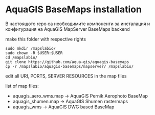 # AquaGIS BaseMaps installation

В настоящото repo са необходимите компоненти за инсталация и конфигурация на AquaGIS MapServer BaseMaps backend

make this folder with respective rights
```commandline
sudo mkdir /mapslabio/
sudo chown -R $USER:$USER
cd /mapslabio/
git clone https://github.com/aqua-gis/aquagis-basemaps
cp -r /mapslabio/aquagis-basemaps/mapserver/ /mapslabio/

```

edit all URI, PORTS, SERVER RESOURCES in the map files

list of map files:

- aquagis_aero_wms.map -> AquaGIS Pernik Aerophoto BaseMap
- aquagis_shumen.map -> AquaGIS Shumen rastermaps 
- aquagis_wms -> AquaGIS DWG based BaseMap

